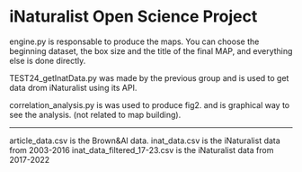 # iNaturalist Open Science Project

engine.py is responsable to produce the maps. You can choose the beginning dataset, the box size and the title of the final MAP, and everything else is done directly.

TEST24_getInatData.py was made by the previous group and is used to get data drom iNaturalist using its API.

correlation_analysis.py is was used to produce fig2. and is graphical way to see the analysis. (not related to map building).

-------

article_data.csv is the Brown&Al data.
inat_data.csv is the iNaturalist data from 2003-2016
inat_data_filtered_17-23.csv is the iNaturalist data from 2017-2022  
